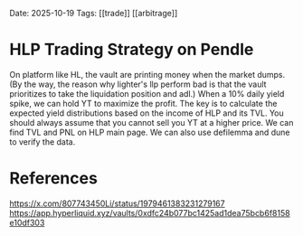 Date: 2025-10-19
Tags: [[trade]] [[arbitrage]]

# HLP Trading Strategy on Pendle

On platform like HL, the vault are printing money when the market dumps. (By the way, the reason why lighter's llp perform bad is that the vault prioritizes to take the liquidation position and adl.)
When a 10% daily yield spike, we can hold YT to maximize the profit. The key is to calculate the expected yield distributions based on the income of HLP and its TVL. You should always assume that you cannot sell you YT at a higher price.
We can find TVL and PNL on HLP main page. We can also use defilemma and dune to verify the data.





# References
https://x.com/807743450Li/status/1979461383231279167
https://app.hyperliquid.xyz/vaults/0xdfc24b077bc1425ad1dea75bcb6f8158e10df303